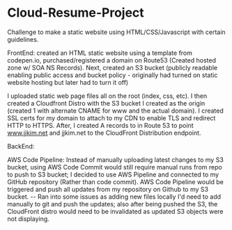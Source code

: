 # Cloud-Resume-Project
Challenge to make a static website using HTML/CSS/Javascript with certain guidelines.
  
FrontEnd: created an HTML static website using a template from codepen.io, purchased/registered a domain on Route53 (Created hosted zone w/ SOA NS Records). Next, created an S3 bucket (publicly readable enabling public access and bucket policy - originally had turned on static website hosting but later had to turn it off)

I uploaded static web page files all on the root (index, css, etc). I then created a Cloudfront Distro with the S3 bucket I created as the origin (created 1 with alternate CNAME for www and the actual domain). I created SSL certs for my domain to attach to my CDN to enable TLS and redirect HTTP to HTTPS. After, I created A records to in Route 53 to point www.jjkim.net and jjkim.net to the CloudFront Distribution endpoint.

BackEnd: 

AWS Code Pipeline: Instead of manually uploading latest changes to my S3 bucket, using AWS Code Commit would still require manual runs from repo to push to S3 bucket; I decided to use AWS Pipeline and connected to my GitHub repository (Rather than code commit). AWS Code Pipeline would be triggered and push all updates from my repository on Github to my S3 bucket.
 -- Ran into some issues as adding new files locally I'd need to add manually to git and push the updates; also after being pushed the S3, the CloudFront distro would need to be invalidated as updated S3 objects were not displaying.
